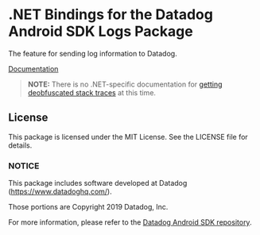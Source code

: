 # .NET Bindings for the Datadog Android SDK Logs Package

The feature for sending log information to Datadog.

[Documentation](https://docs.datadoghq.com/logs/log_collection/android/)

> **NOTE:** There is no .NET-specific documentation for [getting deobfuscated stack traces](https://docs.datadoghq.com/real_user_monitoring/error_tracking/mobile/android/?tab=us#get-deobfuscated-stack-traces) at this time.

## License

This package is licensed under the MIT License. See the LICENSE file for details.

### NOTICE

This package includes software developed at Datadog (https://www.datadoghq.com/).

Those portions are Copyright 2019 Datadog, Inc.

For more information, please refer to the [Datadog Android SDK repository](https://github.com/DataDog/dd-sdk-android).
